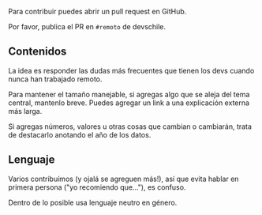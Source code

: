 Para contribuir puedes abrir un pull request en GitHub.

Por favor, publica el PR en `#remoto` de devschile.

## Contenidos

La idea es responder las dudas más frecuentes que tienen los devs cuando nunca han trabajado remoto.

Para mantener el tamaño manejable, si agregas algo que se aleja del tema central, mantenlo breve. Puedes agregar un link a una explicación externa más larga.

Si agregas números, valores u otras cosas que cambian o cambiarán, trata de destacarlo anotando el año de los datos.

## Lenguaje

Varios contribuímos (y ojalá se agreguen más!), así que evita hablar en primera persona ("yo recomiendo que..."), es confuso.

Dentro de lo posible usa lenguaje neutro en género.
